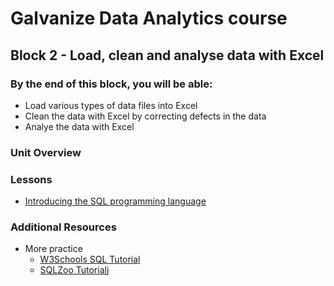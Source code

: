 # Galvanize Data Analytics course
## Block 2 - Load, clean and analyse data with Excel

### By the end of this block, you will be able:
* Load various types of data files into Excel
* Clean the data with Excel by correcting defects in the data
* Analye the data with Excel 

### Unit Overview 


### Lessons

* [Introducing the SQL programming language](/the_sql_data_query_language.md) <br>


### Additional Resources

* More practice
  * [W3Schools SQL Tutorial](https://www.w3schools.com/sql/default.asp)
  * [SQLZoo Tutorial](http://sqlzoo.net/)j
